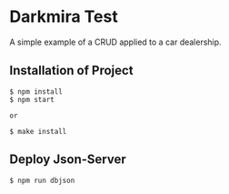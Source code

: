 # Darkmira Test

A simple example of a CRUD applied to a car dealership.

## Installation of Project
```
$ npm install
$ npm start

or

$ make install 
```
## Deploy Json-Server
```
$ npm run dbjson

```
